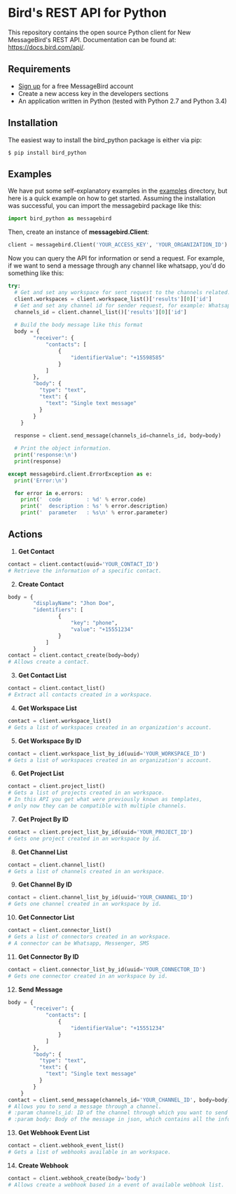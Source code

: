Bird's REST API for Python
=================================
This repository contains the open source Python client for New MessageBird's REST API. Documentation can be found at: https://docs.bird.com/api/.


Requirements
------------
- [Sign up](https://www.messagebird.com/en/signup) for a free MessageBird account
- Create a new access key in the developers sections
- An application written in Python (tested with Python 2.7 and Python 3.4)

Installation
------------
The easiest way to install the bird_python package is either via pip:

```
$ pip install bird_python
```

Examples
--------
We have put some self-explanatory examples in the [examples](https://github.com/messagebird/python-rest-api/tree/master/examples) directory, but here is a quick example on how to get started. Assuming the installation was successful, you can import the messagebird package like this:

```python
import bird_python as messagebird
```

Then, create an instance of **messagebird.Client**:

```python
client = messagebird.Client('YOUR_ACCESS_KEY', 'YOUR_ORGANIZATION_ID')
```

Now you can query the API for information or send a request. For example, if we want to send a message through any channel like whatsapp, you'd do something like this:

```python
try:
  # Get and set any workspace for sent request to the channels related.
  client.workspaces = client.workspace_list()['results'][0]['id']
  # Get and set any channel id for sender request, for example: Whatsapp, Messenger, SMS
  channels_id = client.channel_list()['results'][0]['id']
  
  # Build the body message like this format
  body = {
        "receiver": {
            "contacts": [
                {
                    "identifierValue": "+15598585"
                }
            ]
        },
        "body": {
          "type": "text",
          "text": {
            "text": "Single text message"
          }
        }
    }
  
  response = client.send_message(channels_id=channels_id, body=body)

  # Print the object information.
  print('response:\n')
  print(response)

except messagebird.client.ErrorException as e:
  print('Error:\n')

  for error in e.errors:
    print('  code        : %d' % error.code)
    print('  description : %s' % error.description)
    print('  parameter   : %s\n' % error.parameter)

```


Actions
-------


1. **Get Contact**
```python
contact = client.contact(uuid='YOUR_CONTACT_ID')
# Retrieve the information of a specific contact.
```

2. **Create Contact**
```python
body = {
        "displayName": "Jhon Doe",
        "identifiers": [
                {
                    "key": "phone",
                    "value": "+15551234"
                }
            ]
        }
contact = client.contact_create(body=body)
# Allows create a contact.
```

3. **Get Contact List**
```python
contact = client.contact_list()
# Extract all contacts created in a workspace.
```

4. **Get Workspace List**
```python
contact = client.workspace_list()
# Gets a list of workspaces created in an organization's account.
```

5. **Get Workspace By ID**
```python
contact = client.workspace_list_by_id(uuid='YOUR_WORKSPACE_ID')
# Gets a list of workspaces created in an organization's account.
```

6. **Get Project List**
```python
contact = client.project_list()
# Gets a list of projects created in an workspace.
# In this API you get what were previously known as templates,
# only now they can be compatible with multiple channels.
```

7. **Get Project By ID**
```python
contact = client.project_list_by_id(uuid='YOUR_PROJECT_ID')
# Gets one project created in an workspace by id.
```

8. **Get Channel List**
```python
contact = client.channel_list()
# Gets a list of channels created in an workspace.
```

9. **Get Channel By ID**
```python
contact = client.channel_list_by_id(uuid='YOUR_CHANNEL_ID')
# Gets one channel created in an workspace by id.
```

10. **Get Connector List**
```python
contact = client.connector_list()
# Gets a list of connectors created in an workspace.
# A connector can be Whatsapp, Messenger, SMS
```

11. **Get Connector By ID**
```python
contact = client.connector_list_by_id(uuid='YOUR_CONNECTOR_ID')
# Gets one connector created in an workspace by id.
```

12. **Send Message**
```python
body = {
        "receiver": {
            "contacts": [
                {
                    "identifierValue": "+15551234"
                }
            ]
        },
        "body": {
          "type": "text",
          "text": {
            "text": "Single text message"
          }
        }
    }
contact = client.send_message(channels_id='YOUR_CHANNEL_ID', body=body)
# Allows you to send a message through a channel.
# :param channels_id: ID of the channel through which you want to send the message
# :param body: Body of the message in json, which contains all the information necessary to send the message
```

13. **Get Webhook Event List**
```python
contact = client.webhook_event_list()
# Gets a list of webhooks available in an workspace.
```

14. **Create Webhook**
```python
contact = client.webhook_create(body='body')
# Allows create a webhook based in a event of available webhook list.
```
